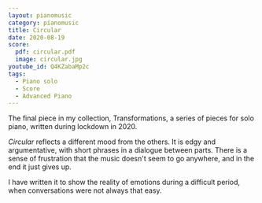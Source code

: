 ```yaml
---
layout: pianomusic
category: pianomusic
title: Circular
date: 2020-08-19
score:
  pdf: circular.pdf
  image: circular.jpg
youtube_id: Q4KZabaMp2c
tags:
  - Piano solo
  - Score
  - Advanced Piano
---
```


The final piece in my collection, Transformations, a series of pieces for solo piano, written during lockdown in 2020.

*Circular* reflects a different mood from the others. It is edgy and argumentative, with short phrases in a dialogue between parts. There is a sense of frustration that the music doesn't seem to go anywhere, and in the end it just gives up.

I have written it to show the reality of emotions during a difficult period, when conversations were not always that easy.
